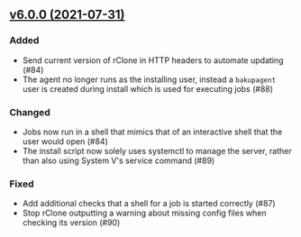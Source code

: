 ## [v6.0.0 (2021-07-31)](https://github.com/Superbition/Bakup-Agent/releases/tag/v6.0.0)

### Added
- Send current version of rClone in HTTP headers to automate updating (#84)
- The agent no longer runs as the installing user, instead a `bakupagent` user is created during install which is used 
  for executing jobs (#88)

### Changed
- Jobs now run in a shell that mimics that of an interactive shell that the user would open (#84)
- The install script now solely uses systemctl to manage the server, rather than also using System V's service command 
  (#89)

### Fixed
- Add additional checks that a shell for a job is started correctly (#87)
- Stop rClone outputting a warning about missing config files when checking its version (#90)
